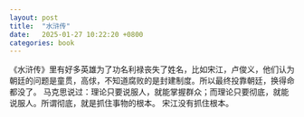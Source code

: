 ```yaml
---
layout: post
title:  "水浒传"
date:   2025-01-27 10:22:20 +0800
categories: book
---
```

《水浒传》里有好多英雄为了功名利禄丧失了姓名，比如宋江，卢俊义，他们认为朝廷的问题是童贯，高俅，不知道腐败的是封建制度。所以最终投靠朝廷，换得命都没了。
马克思说过：理论只要说服人，就能掌握群众；而理论只要彻底，就能说服人。所谓彻底，就是抓住事物的根本。
宋江没有抓住根本。





